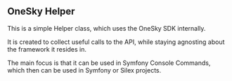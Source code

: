 ## OneSky Helper

This is a simple Helper class, which uses the OneSky SDK internally.

It is created to collect useful calls to the API, while staying agnosting
about the framework it resides in.

The main focus is that it can be used in Symfony Console Commands, which
then can be used in Symfony or Silex projects.

